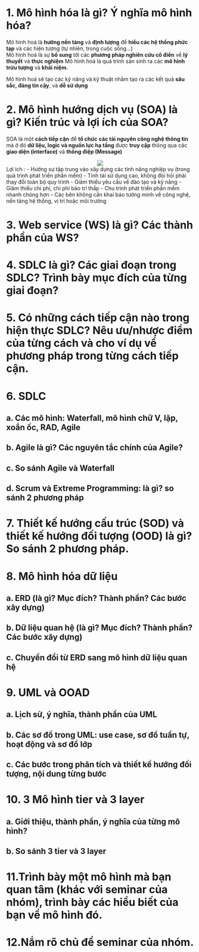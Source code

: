 # 1. Mô hình hóa là gì? Ý nghĩa mô hình hóa?
Mô hình hoá là **hướng nền tảng** và **định lượng** để **hiểu các hệ thống phức tạp** và các hiện tượng (tự nhiên, trong cuộc sống…)<br>
Mô hình hoá là sự **bổ sung** tới các **phương pháp nghiên cứu cổ điển** về **lý thuyết** và **thực nghiệm**
Mô hình hoá là quá trình sản sinh ra các **mô hình trừu tượng** và **khái niệm.**

Mô hình hoá sẽ tạo các kỹ năng và kỹ thuật nhằm tạo ra các kết quả **sâu sắc, đáng tin cậy**, và **dễ sử dụng**

# 2. Mô hình hướng dịch vụ (SOA) là gì? Kiến trúc và lợi ích của SOA?
SOA là một **cách tiếp cận** để **tổ chức** **các tài nguyên  công nghệ thông tin** mà ở đó **dữ liệu, logic và nguồn  lực hạ tầng** được **truy cập** thông qua các **giao diện  (interface)** và **thông điệp (Message)**
<div style="text-align:center"><img src="https://user-images.githubusercontent.com/67744403/125777347-4335bea2-bf9a-445c-9a08-f9c47f886262.PNG" /></div>
 Lợi ích :
 - Hướng sự tập trung vào xây dựng các tính năng 
 nghiệp vụ (trong quá trình phát triển phần mềm)
 - Tính tái sử dụng cao, không đòi hỏi phải thay đổi 
 toàn bộ quy trình
 - Giảm thiểu yêu cầu về đào tạo và kỹ năng
 - Giảm thiểu chi phí, chi phí bảo trì thấp
 - Chu trình phát triển phần mềm nhanh chóng hơn
 - Các bên không cần khai báo tường minh về công 
 nghệ, nền tảng hệ thống, vị trí hoặc môi trường

# 3. Web service (WS) là gì? Các thành phần của WS? 
# 4. SDLC là gì? Các giai đoạn trong SDLC? Trình bày mục đích của từng giai đoạn? 
# 5. Có những cách tiếp cận nào trong hiện thực SDLC? Nêu ưu/nhược điểm của từng cách và cho ví dụ về phương pháp trong từng cách tiếp cận. 
# 6. SDLC 
## a. Các mô hình: Waterfall, mô hình chữ V, lặp, xoắn ốc, RAD, Agile 
## b. Agile là gì? Các nguyên tắc chính của Agile? 
## c. So sánh Agile và Waterfall 
## d. Scrum và Extreme Programming: là gì? so sánh 2 phương pháp 
# 7. Thiết kế hướng cấu trúc (SOD) và thiết kế hướng đối tượng (OOD) là gì? So sánh 2 phương pháp. 
# 8. Mô hình hóa dữ liệu 
## a. ERD (là gì? Mục đích? Thành phần? Các bước xây dựng) 
## b. Dữ liệu quan hệ (là gì? Mục đích? Thành phần? Các bước xây dựng) 
## c. Chuyển đổi từ ERD sang mô hình dữ liệu quan hệ 
# 9. UML và OOAD 
## a. Lịch sử, ý nghĩa, thành phần của UML 
## b. Các sơ đồ trong UML: use case, sơ đồ tuần tự, hoạt động và sơ đồ lớp 
## c. Các bước trong phân tích và thiết kế hướng đối tượng, nội dung từng bước 
# 10. 3 Mô hình tier và 3 layer 
## a. Giới thiệu, thành phần, ý nghĩa của từng mô hình? 
## b. So sánh 3 tier và 3 layer
# 11.Trình bày một mô hình mà bạn quan tâm (khác với seminar của nhóm), trình bày các hiểu biết của bạn về mô hình đó.
# 12.Nắm rõ chủ đề seminar của nhóm.

